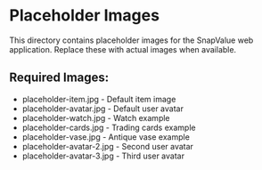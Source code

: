 # Placeholder Images

This directory contains placeholder images for the SnapValue web application. Replace these with actual images when available.

## Required Images:
- placeholder-item.jpg - Default item image
- placeholder-avatar.jpg - Default user avatar
- placeholder-watch.jpg - Watch example
- placeholder-cards.jpg - Trading cards example  
- placeholder-vase.jpg - Antique vase example
- placeholder-avatar-2.jpg - Second user avatar
- placeholder-avatar-3.jpg - Third user avatar
